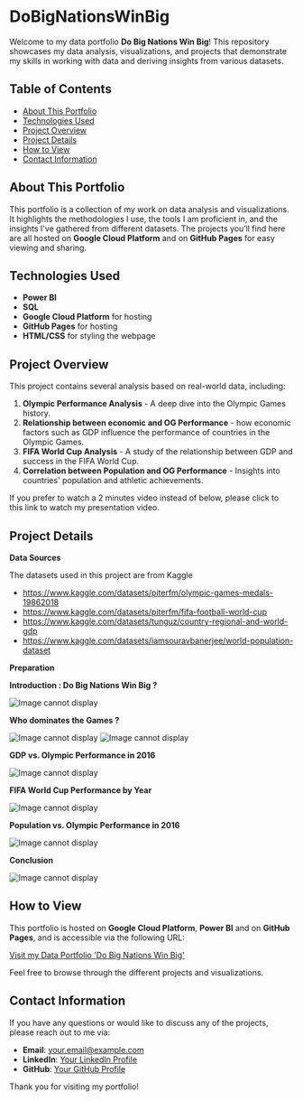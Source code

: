 # DoBigNationsWinBig

Welcome to my data portfolio **Do Big Nations Win Big**! This repository showcases my data analysis, visualizations, and projects that demonstrate my skills in working with data and deriving insights from various datasets.

## Table of Contents
- [About This Portfolio](#about-this-portfolio)
- [Technologies Used](#technologies-used)
- [Project Overview](#project-overview)
- [Project Details](#project-details)
- [How to View](#how-to-view)
- [Contact Information](#contact-information)

## About This Portfolio

This portfolio is a collection of my work on data analysis and visualizations. It highlights the methodologies I use, the tools I am proficient in, and the insights I've gathered from different datasets. The projects you’ll find here are all hosted on **Google Cloud Platform** and on **GitHub Pages** for easy viewing and sharing.

## Technologies Used

- **Power BI**
- **SQL**
- **Google Cloud Platform** for hosting
- **GitHub Pages** for hosting
- **HTML/CSS** for styling the webpage

## Project Overview

This project contains several analysis based on real-world data, including:
1. **Olympic Performance Analysis** - A deep dive into the Olympic Games history.
2. **Relationship between economic and OG Performance** - how economic factors such as GDP influence the performance of countries in the Olympic Games.
3. **FIFA World Cup Analysis** - A study of the relationship between GDP and success in the FIFA World Cup.
4. **Correlation between Population and OG Performance** - Insights into countries' population and athletic achievements.

If you prefer to watch a 2 minutes video instead of below, please click to this link to watch my presentation video.

## Project Details

**Data Sources**

The datasets used in this project are from Kaggle 
- https://www.kaggle.com/datasets/piterfm/olympic-games-medals-19862018
- https://www.kaggle.com/datasets/piterfm/fifa-football-world-cup
- https://www.kaggle.com/datasets/tunguz/country-regional-and-world-gdp
- https://www.kaggle.com/datasets/iamsouravbanerjee/world-population-dataset

**Preparation**

**Introduction : Do Big Nations Win Big ?**

![Image cannot display](https://github.com/boris-mind/DoBigNationsWinBig/blob/main/imageDBNWB1.png)

**Who dominates the Games ?**

![Image cannot display](https://github.com/boris-mind/DoBigNationsWinBig/blob/main/imageDBNWB2.png)
![Image cannot display](https://github.com/boris-mind/DoBigNationsWinBig/blob/main/imageDBNWB2.2.png)

**GDP vs. Olympic Performance in 2016**

![Image cannot display](https://github.com/boris-mind/DoBigNationsWinBig/blob/main/imageDBNWB3.png)

**FIFA World Cup Performance by Year**

![Image cannot display](https://github.com/boris-mind/DoBigNationsWinBig/blob/main/imageDBNWB4.png)

**Population vs. Olympic Performance in 2016**

![Image cannot display](https://github.com/boris-mind/DoBigNationsWinBig/blob/main/imageDBNWB5.png)

**Conclusion**

![Image cannot display](https://github.com/boris-mind/DoBigNationsWinBig/blob/main/imageDBNWB6.png)

## How to View

This portfolio is hosted on **Google Cloud Platform**, **Power BI** and on **GitHub Pages**, and is accessible via the following URL:

[Visit my Data Portfolio 'Do Big Nations Win Big'](https://github.com/boris-mind/DoBigNationsWinBig)

Feel free to browse through the different projects and visualizations.

## Contact Information

If you have any questions or would like to discuss any of the projects, please reach out to me via:

- **Email**: your.email@example.com
- **LinkedIn**: [Your LinkedIn Profile](https://www.linkedin.com/in/)
- **GitHub**: [Your GitHub Profile](https://github.com/boris-mind)

Thank you for visiting my portfolio!
